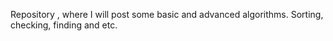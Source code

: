   Repository , where I will post some basic and advanced algorithms.
  Sorting, checking, finding and etc.
